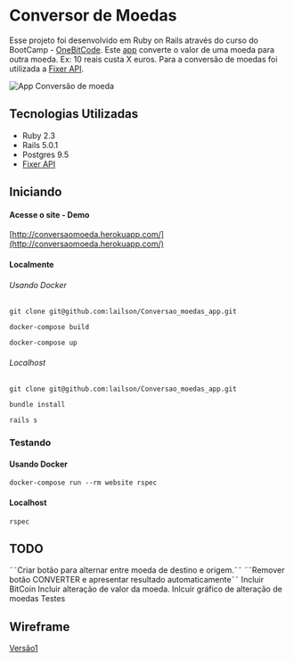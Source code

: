 # Conversor de Moedas


Esse projeto foi desenvolvido em Ruby on Rails através do curso do BootCamp - [OneBitCode](http://onebitcode.com). Este [app](http://conversaomoeda.herokuapp.com/) converte o valor de uma moeda para outra moeda. Ex: 10 reais custa X euros. Para a conversão de moedas foi utilizada a [Fixer API](http://fixer.io/).

![App Conversão de moeda][logo]

[logo]: https://raw.githubusercontent.com/lailson/Conversao_moedas_app/master/public/site.png "APP"


## Tecnologias Utilizadas

- Ruby 2.3
- Rails 5.0.1
- Postgres 9.5
- [Fixer API](http://fixer.io/)

## Iniciando

#### Acesse o site - Demo

[http://conversaomoeda.herokuapp.com/](http://conversaomoeda.herokuapp.com/)

#### Localmente

###### Usando Docker

```
git clone git@github.com:lailson/Conversao_moedas_app.git

docker-compose build

docker-compose up
```

###### Localhost

```
git clone git@github.com:lailson/Conversao_moedas_app.git

bundle install

rails s
```

### Testando

#### Usando Docker

```
docker-compose run --rm website rspec
```

#### Localhost


```
rspec

```

## TODO
˜˜Criar botão para alternar entre moeda de destino e origem.˜˜
˜˜Remover botão CONVERTER e apresentar resultado automaticamente˜˜
Incluir BitCoin
Incluir alteração de valor da moeda.
Inlcuir gráfico de alteração de moedas
Testes

## Wireframe
[Versão1](https://wireframepro.mockflow.com/view/D1811d0a7d9175679f76ac7f2841467ba)
